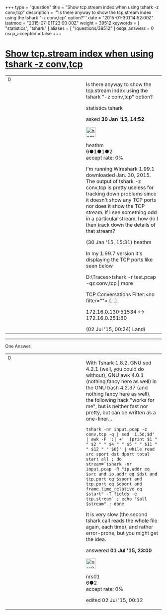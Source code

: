 +++
type = "question"
title = "Show tcp.stream index when using tshark -z conv,tcp"
description = '''Is there anyway to show the tcp.stream index using the tshark &quot;-z conv,tcp&quot; option?'''
date = "2015-01-30T14:52:00Z"
lastmod = "2015-07-01T23:00:00Z"
weight = 39512
keywords = [ "statistics", "tshark" ]
aliases = [ "/questions/39512" ]
osqa_answers = 0
osqa_accepted = false
+++

<div class="headNormal">

# [Show tcp.stream index when using tshark -z conv,tcp](/questions/39512/show-tcpstream-index-when-using-tshark-z-convtcp)

</div>

<div id="main-body">

<div id="askform">

<table id="question-table" style="width:100%;"><colgroup><col style="width: 50%" /><col style="width: 50%" /></colgroup><tbody><tr class="odd"><td style="width: 30px; vertical-align: top"><div class="vote-buttons"><div id="post-39512-score" class="post-score" title="current number of votes">0</div><div id="favorite-count" class="favorite-count"></div></div></td><td><div id="item-right"><div class="question-body"><p>Is there anyway to show the tcp.stream index using the tshark "-z conv,tcp" option?</p></div><div id="question-tags" class="tags-container tags">statistics tshark</div><div id="question-controls" class="post-controls"></div><div class="post-update-info-container"><div class="post-update-info post-update-info-user"><p>asked <strong>30 Jan '15, 14:52</strong></p><img src="https://secure.gravatar.com/avatar/661d763914fceef62409df8cb9087cdb?s=32&amp;d=identicon&amp;r=g" class="gravatar" width="32" height="32" alt="heathm&#39;s gravatar image" /><p>heathm<br />
<span class="score" title="6 reputation points">6</span><span title="1 badges"><span class="badge1">●</span><span class="badgecount">1</span></span><span title="1 badges"><span class="silver">●</span><span class="badgecount">1</span></span><span title="2 badges"><span class="bronze">●</span><span class="badgecount">2</span></span><br />
<span class="accept_rate" title="Rate of the user&#39;s accepted answers">accept rate:</span> <span title="heathm has no accepted answers">0%</span></p></div></div><div id="comments-container-39512" class="comments-container"><span id="39514"></span><div id="comment-39514" class="comment"><div id="post-39514-score" class="comment-score"></div><div class="comment-text"><p>I'm running Wireshark 1.99.1 downloaded Jan. 30, 2015. The output of tshark -z conv,tcp is pretty useless for tracking down problems since it doesn't show any TCP ports nor does it show the TCP stream. If I see something odd in a particular stream, how do I then track down the details of that stream?</p></div><div id="comment-39514-info" class="comment-info"><span class="comment-age">(30 Jan '15, 15:31)</span> heathm</div></div><span id="43805"></span><div id="comment-43805" class="comment"><div id="post-43805-score" class="comment-score"></div><div class="comment-text"><p>In my 1.99.7 version it's displaying the TCP ports like seen below</p><p>D:\Traces&gt;tshark -r test.pcap -qz conv,tcp | more</p><p>TCP Conversations Filter:&lt;no filter=""&gt; [...]</p><p>172.16.0.130:51534 &lt;-&gt; 172.16.0.251:80</p></div><div id="comment-43805-info" class="comment-info"><span class="comment-age">(02 Jul '15, 00:24)</span> Landi</div></div></div><div id="comment-tools-39512" class="comment-tools"></div><div class="clear"></div><div id="comment-39512-form-container" class="comment-form-container"></div><div class="clear"></div></div></td></tr></tbody></table>

------------------------------------------------------------------------

<div class="tabBar">

<span id="sort-top"></span>

<div class="headQuestions">

One Answer:

</div>

</div>

<span id="43804"></span>

<div id="answer-container-43804" class="answer">

<table style="width:100%;"><colgroup><col style="width: 50%" /><col style="width: 50%" /></colgroup><tbody><tr class="odd"><td style="width: 30px; vertical-align: top"><div class="vote-buttons"><div id="post-43804-score" class="post-score" title="current number of votes">0</div></div></td><td><div class="item-right"><div class="answer-body"><p>With Tshark 1.8.2, GNU sed 4.2.1 (well, you could do without), GNU awk 4.0.1 (nothing fancy here as well) in the GNU bash 4.2.37 (and nothing fancy here as well), the following hack "works for me", but is neither fast nor pretty, but can be written as a one-liner...</p><pre><code>tshark -nr input.pcap -z conv,tcp -q | sed &#39;1,5d;$d&#39; | awk -F &#39;:| +&#39; &#39;{print $1 &quot; &quot; $2 &quot; &quot; $4 &quot; &quot; $5 &quot; &quot; $11 &quot; &quot; $12 &quot; &quot; $0}&#39; | while read src sport dst dport total start all ; do stream=`tshark -nr input.pcap -R &quot;ip.addr eq $src and ip.addr eq $dst and tcp.port eq $sport and tcp.port eq $dport and frame.time_relative eq $start&quot; -T fields -e tcp.stream` ; echo &quot;$all $stream&quot; ; done</code></pre><p>It is very slow (the second tshark call reads the whole file again, each time), and rather error-prone, but you might get the idea.</p></div><div class="answer-controls post-controls"></div><div class="post-update-info-container"><div class="post-update-info post-update-info-user"><p>answered <strong>01 Jul '15, 23:00</strong></p><img src="https://secure.gravatar.com/avatar/789bc3035c46d76083997737ba561d12?s=32&amp;d=identicon&amp;r=g" class="gravatar" width="32" height="32" alt="nrs01&#39;s gravatar image" /><p>nrs01<br />
<span class="score" title="6 reputation points">6</span><span title="2 badges"><span class="bronze">●</span><span class="badgecount">2</span></span><br />
<span class="accept_rate" title="Rate of the user&#39;s accepted answers">accept rate:</span> <span title="nrs01 has no accepted answers">0%</span></p></div><div class="post-update-info post-update-info-edited"><p>edited 02 Jul '15, 00:12</p></div></div><div id="comments-container-43804" class="comments-container"></div><div id="comment-tools-43804" class="comment-tools"></div><div class="clear"></div><div id="comment-43804-form-container" class="comment-form-container"></div><div class="clear"></div></div></td></tr></tbody></table>

</div>

<div class="paginator-container-left">

</div>

</div>

</div>

